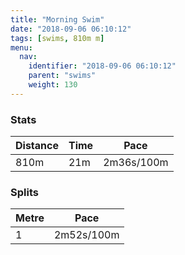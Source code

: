 ```yaml
---
title: "Morning Swim"
date: "2018-09-06 06:10:12"
tags: [swims, 810m m]
menu:
  nav:
    identifier: "2018-09-06 06:10:12"
    parent: "swims"
    weight: 130
---
```


### Stats

| Distance | Time | Pace |
|----------|------|------|
|810m|21m|2m36s/100m|

### Splits

| Metre | Pace |
|------|------|
|1|2m52s/100m|
